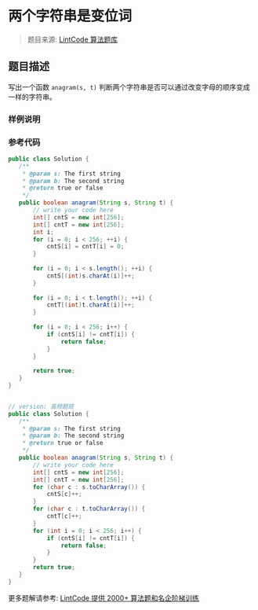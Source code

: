 # 两个字符串是变位词
 > 题目来源: [LintCode 算法题库](https://www.lintcode.com/problem/two-strings-are-anagrams/?utm_source=sc-github-wzz)
 ## 题目描述
 写出一个函数 `anagram(s, t)` 判断两个字符串是否可以通过改变字母的顺序变成一样的字符串。
 ### 样例说明
 
 ### 参考代码
 ```java
public class Solution {
    /**
     * @param s: The first string
     * @param b: The second string
     * @return true or false
     */
    public boolean anagram(String s, String t) {
        // write your code here
        int[] cntS = new int[256];
        int[] cntT = new int[256];
        int i;
        for (i = 0; i < 256; ++i) {
            cntS[i] = cntT[i] = 0;
        }
        
        for (i = 0; i < s.length(); ++i) {
            cntS[(int)s.charAt(i)]++;
        }
        
        for (i = 0; i < t.length(); ++i) {
            cntT[(int)t.charAt(i)]++;
        }
        
        for (i = 0; i < 256; i++) {
            if (cntS[i] != cntT[i]) {
                return false;
            }
        }
        
        return true;
    }
}


// version: 高频题班
public class Solution {
    /**
     * @param s: The first string
     * @param b: The second string
     * @return true or false
     */
    public boolean anagram(String s, String t) {
        // write your code here
        int[] cntS = new int[256];
        int[] cntT = new int[256];
        for (char c : s.toCharArray()) {
            cntS[c]++;
        }
        for (char c : t.toCharArray()) {
            cntT[c]++;
        }
        for (int i = 0; i < 256; i++) {
            if (cntS[i] != cntT[i]) {
                return false;
            }
        }
        return true;
    }
}
```
 更多题解请参考: [LintCode 提供 2000+ 算法题和名企阶梯训练](https://www.lintcode.com/problem/?utm_source=sc-github-wzz)